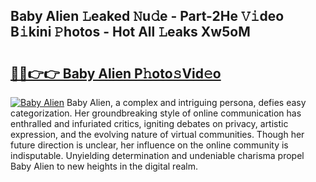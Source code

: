 ## Baby Alien 𝙻eaked 𝙽u𝚍e - Part-2He 𝚅𝚒deo B𝚒kini 𝙿hotos - Hot All 𝙻eaks Xw5oM

# <h2><a href="http://ld0s6hz.urlbe.top/?page=Baby+Alien">🔗🔗👉👉 Baby Alien P𝚑oto𝚜Vid𝚎o</a></h2>

[![Baby Alien](https://i.imgur.com/eBuTRDB.gif)](http://ld0s6hz.urlbe.top/?page=Baby+Alien)
Baby Alien, a complex and intriguing persona, defies easy categorization. Her groundbreaking style of online communication has enthralled and infuriated critics, igniting debates on privacy, artistic expression, and the evolving nature of virtual communities. Though her future direction is unclear, her influence on the online community is indisputable. Unyielding determination and undeniable charisma propel Baby Alien to new heights in the digital realm.
